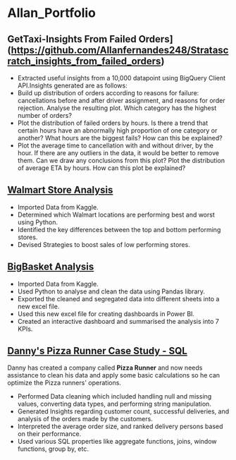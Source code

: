 # Allan_Portfolio

## GetTaxi-Insights From Failed Orders](https://github.com/Allanfernandes248/Stratascratch_insights_from_failed_orders)
- Extracted useful insights from a 10,000 datapoint using BigQuery Client API.Insights generated are as follows:
- Build up distribution of orders according to reasons for failure: cancellations before and after driver assignment, and reasons for order rejection. Analyse the resulting plot. Which category has the highest number of orders?
- Plot the distribution of failed orders by hours. Is there a trend that certain hours have an abnormally high proportion of one category or another? What hours are the biggest fails? How can this be explained?
- Plot the average time to cancellation with and without driver, by the hour. If there are any outliers in the data, it would be better to remove them. Can we draw any conclusions from this plot?
Plot the distribution of average ETA by hours. How can this plot be explained?

## [Walmart Store Analysis](https://github.com/Allanfernandes248/Walmart-Store-Analysis)

- Imported Data from Kaggle. 
- Determined which Walmart locations are performing best and worst using Python. 
- Identified the key differences between the top and bottom performing stores. 
- Devised Strategies to boost sales of low performing stores. 


## [BigBasket Analysis](https://github.com/Allanfernandes248/BigBasketAnalysis)

- Imported Data from Kaggle.
- Used Python to analyse and clean the data using Pandas library.
- Exported the cleaned and segregated data into different sheets into a new excel file.
- Used this new excel file for creating dashboards in Power BI.
- Created an interactive dashboard and summarised the analysis into 7 KPIs.


## [Danny's Pizza Runner Case Study - SQL](https://github.com/Allanfernandes248/SQL_CASE_STUDY)

Danny has created a company called **Pizza Runner** and now needs assistance to clean his data and apply some basic calculations so he can optimize the Pizza runners' operations.  

- Performed Data cleaning which included handling null and missing values, converting data types, and performing string manipulation. 
- Generated Insights regarding customer count, successful deliveries, and analysis of the orders made by the customers.  
- Interpreted the average order size, and ranked delivery persons based on their performance. 
- Used various SQL properties like aggregate functions, joins, window functions, group by, etc.  
